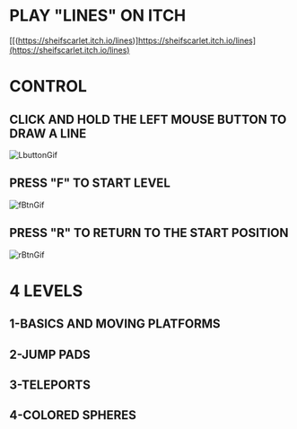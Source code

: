 # PLAY "LINES" ON ITCH
[[(https://sheifscarlet.itch.io/lines)]https://sheifscarlet.itch.io/lines](https://sheifscarlet.itch.io/lines)

# CONTROL

## CLICK AND HOLD THE LEFT MOUSE BUTTON TO DRAW A LINE
![LbuttonGif](https://github.com/Sargerid/Lines/assets/113148959/802be703-135d-4e69-a187-6e07d96f3f31)

## PRESS "F" TO START LEVEL
![fBtnGif](https://github.com/Sargerid/Lines/assets/113148959/f0405d20-99fb-46c9-8e13-d31841a63490)

## PRESS "R" TO RETURN TO THE START POSITION
![rBtnGif](https://github.com/Sargerid/Lines/assets/113148959/fcee1f5b-d117-4239-8451-53bf9c3b9e14)

# 4 LEVELS

## 1-BASICS AND MOVING PLATFORMS
## 2-JUMP PADS
## 3-TELEPORTS
## 4-COLORED SPHERES










